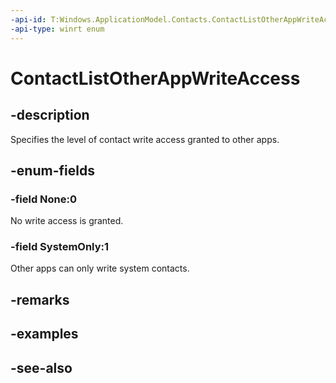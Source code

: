 ```yaml
---
-api-id: T:Windows.ApplicationModel.Contacts.ContactListOtherAppWriteAccess
-api-type: winrt enum
---
```


<!-- Enumeration syntax
public enum Windows.ApplicationModel.Contacts.ContactListOtherAppWriteAccess : int
-->

# ContactListOtherAppWriteAccess

## -description
Specifies the level of contact write access granted to other apps.

## -enum-fields
### -field None:0
No write access is granted.

### -field SystemOnly:1
Other apps can only write system contacts.


## -remarks

## -examples

## -see-also